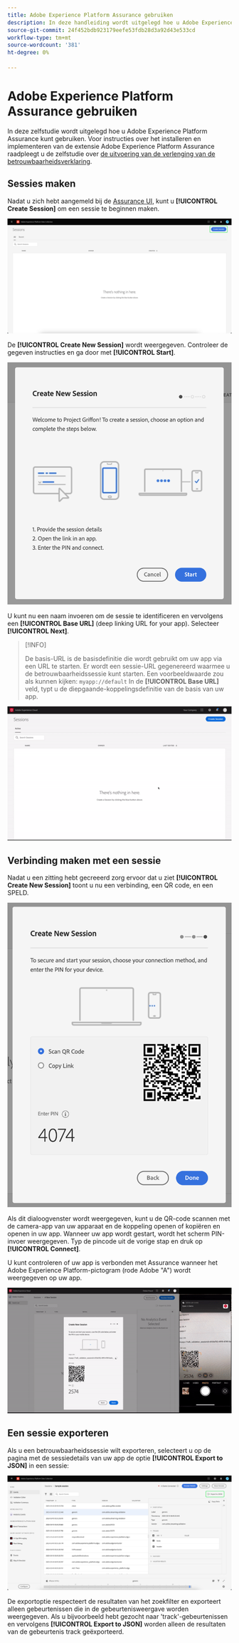 ```yaml
---
title: Adobe Experience Platform Assurance gebruiken
description: In deze handleiding wordt uitgelegd hoe u Adobe Experience Platform Assurance kunt gebruiken nadat deze is geïnstalleerd en geïmplementeerd.
source-git-commit: 24f452bdb923179eefe53fdb28d3a92d43e533cd
workflow-type: tm+mt
source-wordcount: '381'
ht-degree: 0%

---
```



# Adobe Experience Platform Assurance gebruiken

In deze zelfstudie wordt uitgelegd hoe u Adobe Experience Platform Assurance kunt gebruiken. Voor instructies over het installeren en implementeren van de extensie Adobe Experience Platform Assurance raadpleegt u de zelfstudie over [de uitvoering van de verlenging van de betrouwbaarheidsverklaring](./implement-assurance.md).

## Sessies maken

Nadat u zich hebt aangemeld bij de [Assurance UI](https://experience.adobe.com/assurance), kunt u **[!UICONTROL Create Session]** om een sessie te beginnen maken.

![De knop voor het maken van sessies is gemarkeerd en geeft aan waar u een sessie kunt maken.](./images/using-assurance/create-session.png)

De **[!UICONTROL Create New Session]** wordt weergegeven. Controleer de gegeven instructies en ga door met **[!UICONTROL Start]**.

![Het dialoogvenster Nieuwe sessie maken wordt weergegeven met instructies over het gebruik van Verzekering.](./images/using-assurance/create-new-session.png)

U kunt nu een naam invoeren om de sessie te identificeren en vervolgens een **[!UICONTROL Base URL]** (deep linking URL for your app). Selecteer **[!UICONTROL Next]**.

>[!INFO]
>
>De basis-URL is de basisdefinitie die wordt gebruikt om uw app via een URL te starten. Er wordt een sessie-URL gegenereerd waarmee u de betrouwbaarheidssessie kunt starten. Een voorbeeldwaarde zou als kunnen kijken: `myapp://default` In de **[!UICONTROL Base URL]** veld, typt u de diepgaande-koppelingsdefinitie van de basis van uw app.

![De volledige workflow voor het maken van een nieuwe sessie wordt weergegeven.](./images/using-assurance/create-session.gif)

## Verbinding maken met een sessie

Nadat u een zitting hebt gecreeerd zorg ervoor dat u ziet **[!UICONTROL Create New Session]** toont u nu een verbinding, een QR code, en een SPELD.

![Er wordt een dialoogvenster weergegeven met de opties voor het maken van een verbinding met uw betrouwbaarheidssessie.](./images/using-assurance/create-new-session-pin.png)

Als dit dialoogvenster wordt weergegeven, kunt u de QR-code scannen met de camera-app van uw apparaat en de koppeling openen of kopiëren en openen in uw app. Wanneer uw app wordt gestart, wordt het scherm PIN-invoer weergegeven. Typ de pincode uit de vorige stap en druk op **[!UICONTROL Connect]**.

U kunt controleren of uw app is verbonden met Assurance wanneer het Adobe Experience Platform-pictogram (rode Adobe &quot;A&quot;) wordt weergegeven op uw app.

![De volledige workflow voor het verbinden van uw toepassing met een betrouwbaarheidssessie wordt weergegeven.](./images/using-assurance/connect-session.gif)

## Een sessie exporteren

Als u een betrouwbaarheidssessie wilt exporteren, selecteert u op de pagina met de sessiedetails van uw app de optie **[!UICONTROL Export to JSON]** in een sessie:

![Een sessie exporteren](./images/using-assurance/export-session.png)

De exportoptie respecteert de resultaten van het zoekfilter en exporteert alleen gebeurtenissen die in de gebeurtenisweergave worden weergegeven. Als u bijvoorbeeld hebt gezocht naar &#39;track&#39;-gebeurtenissen en vervolgens **[!UICONTROL Export to JSON]** worden alleen de resultaten van de gebeurtenis track geëxporteerd.
